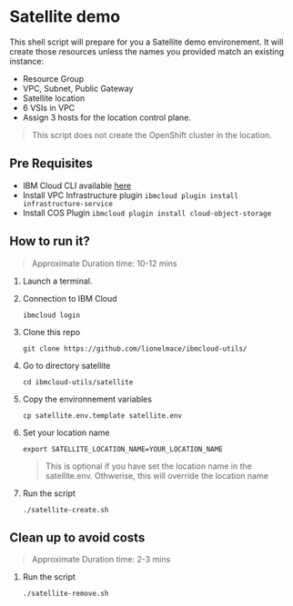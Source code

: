 # Satellite demo

This shell script will prepare for you a Satellite demo environement. 
It will create those resources unless the names you provided match an existing instance:

* Resource Group
* VPC, Subnet, Public Gateway
* Satellite location
* 6 VSIs in VPC
* Assign 3 hosts for the location control plane.

> This script does not create the OpenShift cluster in the location.

## Pre Requisites

* IBM Cloud CLI available [here](https://github.com/IBM-Cloud/ibm-cloud-cli-release/releases)
* Install VPC Infrastructure plugin `ibmcloud plugin install infrastructure-service`
* Install COS Plugin `ibmcloud plugin install cloud-object-storage`

## How to run it?

> Approximate Duration time: 10-12 mins

1. Launch a terminal.

1. Connection to IBM Cloud
    ```
    ibmcloud login
    ```

1. Clone this repo
    ```
    git clone https://github.com/lionelmace/ibmcloud-utils/
    ```

1. Go to directory satellite
    ```
    cd ibmcloud-utils/satellite
    ```

1. Copy the environnement variables
    ```
    cp satellite.env.template satellite.env
    ```

1. Set your location name
    ```
    export SATELLITE_LOCATION_NAME=YOUR_LOCATION_NAME
    ```
    > This is optional if you have set the location name in the satellite.env. Othwerise, this will override the location name

1. Run the script
    ```
    ./satellite-create.sh
    ```

## Clean up to avoid costs

> Approximate Duration time: 2-3 mins

1. Run the script
    ```
    ./satellite-remove.sh
    ```
